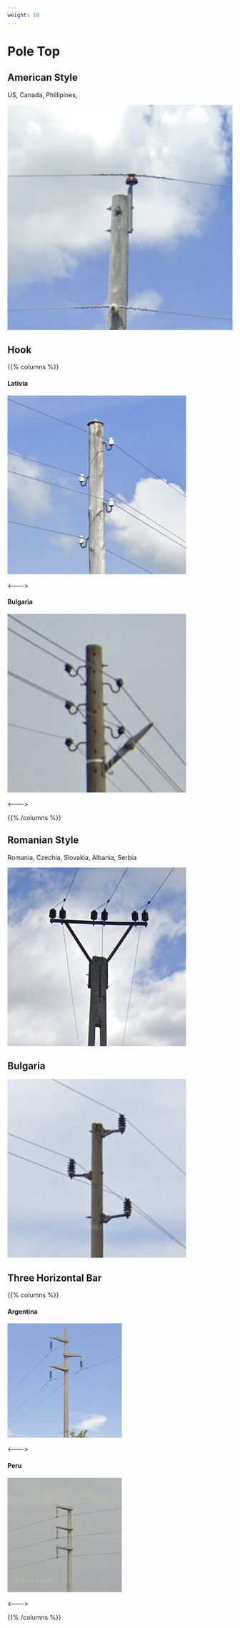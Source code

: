 ```yaml
---
weight: 10
---
```


# Pole Top

## American Style

US, Canada, Phillipines,

<img src="pole-top-us.png" class="img-md" />

## Hook

{{% columns %}}

#### Lativia

<img src="hook-lv.png" class="img-md" />

<--->

#### Bulgaria

<img src="hook-bg.png" class="img-md" />

<--->

{{% /columns %}}

## Romanian Style

Romania, Czechia, Slovakia, Albania, Serbia

<img src="pole-top-ro.png" class="img-md" />

## Bulgaria

<img src="pole-top-bg.png" class="img-md" />

## Three Horizontal Bar

{{% columns %}}

#### Argentina

<img src="pole-top-bar-ar.png" class="img-md" />

<--->

#### Peru

<img src="pole-top-bar-pe.png" class="img-md" />

<--->

{{% /columns %}}
